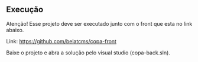 ## Execução

Atenção! 
Esse projeto deve ser executado junto com o front que esta no link abaixo.

Link: https://github.com/belatcms/copa-front

Baixe o projeto e abra a solução pelo visual studio (copa-back.sln).
